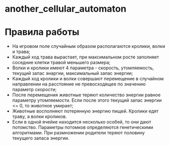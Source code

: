 # another_cellular_automaton

# Правила работы 

* На игровом поле случайным образом располагаются кролики, волки и трава;
* Каждый ход трава вырастает, при максимальном росте заполняет соседние клетки травой меньшего размера;
* Волки и кролики имеют 4 параметра - скорость, утомляемость, текущий запас энаргии, максимальный запас энергии;
* Каждый ход кролики и волки совершают перемещение в случайном направлении на расстояние не превосходящее по значению параметр скорости;
* После перемещения животные теряют количество энергии равное параметру утомляемости. Если после этого текущий запас энергии <= 0, то животное умирает;
* Животные восполняют потерянную энергию пищей. Кролики едят траву, а волки кроликов.
* Если в одной ячейке находится несколько особей, то они дают потомство. Параметры потомков определяются генетическими алгоритмами. При размножении родители теряют половину текущего запаса энергии.
